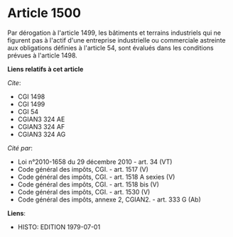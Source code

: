 # Article 1500

Par dérogation à l'article 1499, les bâtiments et terrains industriels qui ne figurent pas à l'actif d'une entreprise
industrielle ou commerciale astreinte aux obligations définies à l'article 54, sont évalués dans les conditions prévues à
l'article 1498.

**Liens relatifs à cet article**

_Cite_:

  - CGI 1498
  - CGI 1499
  - CGI 54
  - CGIAN3 324 AE
  - CGIAN3 324 AF
  - CGIAN3 324 AG

_Cité par_:

  - Loi n°2010-1658 du 29 décembre 2010 - art. 34 (VT)
  - Code général des impôts, CGI. - art. 1517 (V)
  - Code général des impôts, CGI. - art. 1518 A sexies (V)
  - Code général des impôts, CGI. - art. 1518 bis (V)
  - Code général des impôts, CGI. - art. 1530 (V)
  - Code général des impôts, annexe 2, CGIAN2. - art. 333 G (Ab)

**Liens**:

  - HISTO: EDITION 1979-07-01
